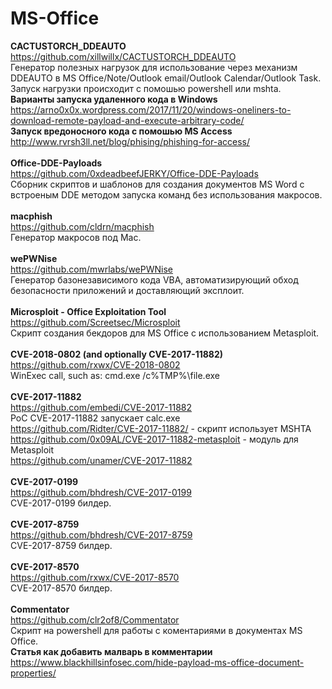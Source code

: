 # MS-Office

<b>CACTUSTORCH_DDEAUTO</b><br>
https://github.com/xillwillx/CACTUSTORCH_DDEAUTO<br>
Генератор полезных нагрузок для использование через механизм DDEAUTO в MS Office/Note/Outlook email/Outlook Calendar/Outlook Task.
Запуск нагрузки происходит с помошью powershell или mshta.<br>
<b>Варианты запуска удаленного кода в Windows</b> https://arno0x0x.wordpress.com/2017/11/20/windows-oneliners-to-download-remote-payload-and-execute-arbitrary-code/<br>
<b>Запуск вредоносного кода с помошью MS Access</b> http://www.rvrsh3ll.net/blog/phising/phishing-for-access/<br>
<br>
<b>Office-DDE-Payloads</b><br>
https://github.com/0xdeadbeefJERKY/Office-DDE-Payloads<br>
Сборник скриптов и шаблонов для создания документов MS Word с встроеным DDE методом запуска команд без использования макросов.<br>
<br>
<b>macphish</b><br>
https://github.com/cldrn/macphish<br>
Генератор макросов под Mac.<br>
<br>
<b>wePWNise</b><br>
https://github.com/mwrlabs/wePWNise<br>
Генератор базонезависимого кода VBA, автоматизирующий обход безопасности приложений и доставляющий эксплоит.<br>
<br>
<b>Microsploit - Office Exploitation Tool</b><br>
https://github.com/Screetsec/Microsploit<br>
Скрипт создания бекдоров для MS Office с использованием Metasploit.<br>
<br>
<b>CVE-2018-0802 (and optionally CVE-2017-11882)</b><br>
https://github.com/rxwx/CVE-2018-0802<br>
WinExec call, such as: cmd.exe /c%TMP%\file.exe<br>
<br>
<b>CVE-2017-11882</b><br>
https://github.com/embedi/CVE-2017-11882<br>
PoC CVE-2017-11882 запускает calc.exe<br>
https://github.com/Ridter/CVE-2017-11882/ - скрипт использует MSHTA<br>
https://github.com/0x09AL/CVE-2017-11882-metasploit - модуль для Metasploit<br>
https://github.com/unamer/CVE-2017-11882<br>
<br>
<b>CVE-2017-0199</b><br>
https://github.com/bhdresh/CVE-2017-0199<br>
CVE-2017-0199 билдер.<br>
<br>
<b>CVE-2017-8759</b><br>
https://github.com/bhdresh/CVE-2017-8759<br>
CVE-2017-8759 билдер.<br>
<br>
<b>CVE-2017-8570</b><br>
https://github.com/rxwx/CVE-2017-8570<br>
CVE-2017-8570 билдер.<br>
<br>
<b>Commentator</b><br>
https://github.com/clr2of8/Commentator<br>
Скрипт на powershell для работы с коментариями в документах MS Office.<br>
<b>Статья как добавить малварь в комментарии</b> https://www.blackhillsinfosec.com/hide-payload-ms-office-document-properties/<br>
<br>
